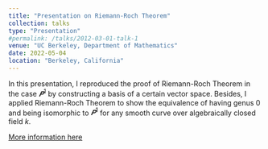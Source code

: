 ```yaml
---
title: "Presentation on Riemann-Roch Theorem"
collection: talks
type: "Presentation"
#permalink: /talks/2012-03-01-talk-1
venue: "UC Berkeley, Department of Mathematics"
date: 2022-05-04
location: "Berkeley, California"
---
```


In this presentation, I reproduced the proof of Riemann-Roch Theorem in the case $𝑷^1$ by constructing a basis of a certain vector space. Besides, I applied Riemann-Roch Theorem to show the equivalence of having genus 0 and being isomorphic to $𝑷^1$ for any smooth curve over algebraically closed field $k$.

[More information here](https://math.berkeley.edu/wp/drp/)
